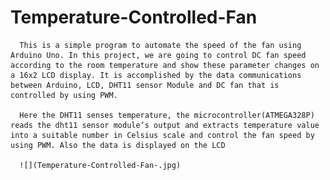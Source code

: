 # Temperature-Controlled-Fan

      This is a simple program to automate the speed of the fan using Arduino Uno. In this project, we are going to control DC fan speed according to the room temperature and show these parameter changes on a 16x2 LCD display. It is accomplished by the data communications between Arduino, LCD, DHT11 sensor Module and DC fan that is controlled by using PWM.  
      
      Here the DHT11 senses temperature, the microcontroller(ATMEGA328P) reads the dht11 sensor module’s output and extracts temperature value into a suitable number in Celsius scale and control the fan speed by using PWM. Also the data is displayed on the LCD
      
      ![](Temperature-Controlled-Fan-.jpg)
